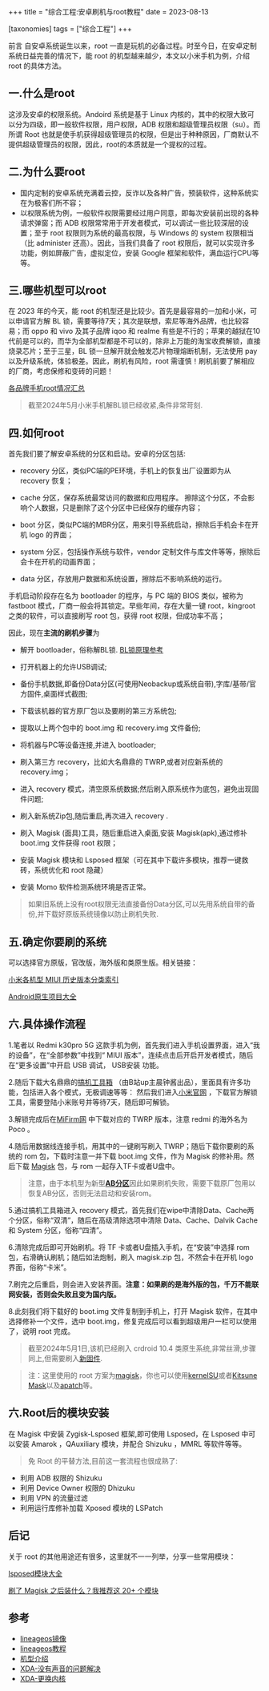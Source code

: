 +++
title = "综合工程:安卓刷机与root教程"
date = 2023-08-13

[taxonomies]
tags = ["综合工程"]
+++

前言 自安卓系统诞生以来，root 一直是玩机的必备过程。时至今日，在安卓定制系统日益完善的情况下，能 root 的机型越来越少，本文以小米手机为例，介绍 root 的具体方法。
<!-- more -->
## **一.什么是root**

这涉及安卓的权限系统。Andoird 系统是基于 Linux 内核的，其中的权限大致可以分为四级，即一般软件权限，用户权限，ADB 权限和超级管理员权限（su）。而所谓 Root 也就是使手机获得超级管理员的权限，但是出于种种原因，厂商默认不提供超级管理员的权限，因此，root的本质就是一个提权的过程。

## **二.为什么要root**

- 国内定制的安卓系统充满着云控，反诈以及各种广告，预装软件，这种系统实在为极客们所不容；
- 以权限系统为例，一般软件权限需要经过用户同意，即每次安装前出现的各种请求弹窗；而 ADB 权限常常用于开发者模式，可以调试一些比较深层的设置；至于 root 权限则为系统的最高权限，与 Windows 的 system 权限相当（比 administer 还高）。因此，当我们具备了 root 权限后，就可以实现许多功能，例如屏蔽广告，虚拟定位，安装 Google 框架和软件，满血运行CPU等等。

## **三.哪些机型可以root**

在 2023 年的今天，能 root 的机型还是比较少。首先是最容易的一加和小米，可以申请官方解 BL 锁，需要等待7天；其次是联想，索尼等海外品牌，也比较容易；而 oppo 和 vivo 及其子品牌 iqoo 和 realme 有些是不行的；苹果的越狱在10代前是可以的，而华为全部机型都是不可以的，除非上万能的淘宝收费解锁，直接烧录芯片；至于三星，BL 锁一旦解开就会触发芯片物理熔断机制，无法使用 pay 以及升级系统，体验极差。因此，刷机有风险，root 需谨慎！刷机前要了解相应的厂商，考虑保修和变砖的问题！

[各品牌手机root情况汇总](https://github.com/KHwang9883/MobileModels/blob/master/misc/bootloader-kernel-source.md)

> 截至2024年5月小米手机解BL锁已经收紧,条件非常苛刻.

## **四.如何root**

首先我们要了解安卓系统的分区和启动。安卓的分区包括:

- recovery 分区，类似PC端的PE环境，手机上的恢复出厂设置即为从 recovery 恢复；

- cache 分区，保存系统最常访问的数据和应用程序。 擦除这个分区，不会影响个人数据，只是删除了这个分区中已经保存的缓存内容；

- boot 分区，类似PC端的MBR分区，用来引导系统启动，擦除后手机会卡在开机 logo 的界面；

- system 分区，包括操作系统与软件，vendor 定制文件与库文件等等，擦除后会卡在开机的动画界面；

- data 分区，存放用户数据和系统设置，擦除后不影响系统的运行。

手机启动阶段存在名为 bootloader 的程序，与 PC 端的 BIOS 类似，被称为 fastboot 模式，厂商一般会将其锁定。早些年间，存在大量一键 root，kingroot 之类的软件，可以直接刷写 root 包，获得 root 权限，但成功率不高；

因此，现在**主流的刷机步骤**为

- 解开 bootloader，俗称解BL锁. [BL锁原理参考](https://telegra.ph/BL%E9%94%81%E7%9A%84%E5%8E%9F%E7%90%86%E6%98%AF%E4%BB%80%E4%B9%88-05-29)

- 打开机器上的允许USB调试;

- 备份手机数据,即备份Data分区(可使用Neobackup或系统自带),字库/基带/官方固件,桌面样式截图;

- 下载该机器的官方原厂包以及要刷的第三方系统包;

- 提取以上两个包中的 boot.img 和 recovery.img 文件备份;

- 将机器与PC等设备连接,并进入 bootloader;

- 刷入第三方 recovery，比如大名鼎鼎的 TWRP,或者对应新系统的recovery.img；

- 进入 recovery 模式，清空原系统数据;然后刷入原系统作为底包，避免出现固件问题;

- 刷入新系统Zip包,随后重启,再次进入 recovery .

- 刷入 Magisk (面具)工具，随后重启进入桌面,安装 Magisk(apk),通过修补 boot.img 文件获得 root 权限；

- 安装 Magisk 模块和 Lsposed 框架（可在其中下载许多模块，推荐一键救砖，系统优化和 root 隐藏）

- 安装 Momo 软件检测系统环境是否正常。

> 如果旧系统上没有root权限无法直接备份Data分区,可以先用系统自带的备份,并下载好原版系统镜像以防止刷机失败.



## **五.确定你要刷的系统**

可以选择官方原版，官改版，海外版和类原生版。相关链接：

[小米各机型 MIUI 历史版本分类索引](https://miuiver.com/)

[Android原生项目大全](https://mi.fiime.cn/Android)

## **六.具体操作流程**

1.笔者以 Redmi k30pro 5G 这款手机为例，首先我们进入手机设置界面，进入“我的设备”，在“全部参数”中找到“ MIUI 版本”，连续点击后开启开发者模式，随后在“更多设置”中开启 USB 调试， USB安装 功能。

2.随后下载大名鼎鼎的[搞机工具箱](http://jamcz.com/) （由B站up主晨钟酱出品），里面具有许多功能，包括进入各个模式，无极调速等等：
然后我们进入[小米官网](https://www.miui.com/unlock/download.html) ，下载官方解锁工具，需要登陆小米账号并等待7天，随后即可解锁。

3.解锁完成后在[MiFirm网](https://mifirm.net/downloadtwrp/148) 中下载对应的 TWRP 版本，注意 redmi 的海外名为 Poco 。

4.随后用数据线连接手机，用其中的一键刷写刷入 TWRP；随后下载你要刷的系统的 rom 包，下载时注意一并下载 boot.img 文件，作为 Magisk 的修补用。然后下载 [Magisk](https://magisk.me/zip/) 包，与 rom 一起存入TF卡或者U盘中。

>注意，由于本机型为新型[**AB分区**](https://www.jianshu.com/p/b2726b304801)因此如果刷机失败，需要下载原厂包用以恢复AB分区，否则无法启动和安装rom。

5.通过搞机工具箱进入 recovery 模式，首先我们在wipe中清除Data、Cache两个分区，俗称“双清”，随后在高级清除选项中清除 Data、Cache、Dalvik Cache 和 System 分区，俗称“四清”。

6.清除完成后即可开始刷机。将 TF 卡或者U盘插入手机，在“安装”中选择 rom 包，右滑确认刷机；随后如法炮制，刷入 magisk.zip 包，不然会卡在开机 logo 界面，俗称“卡米”。

7.刷完之后重启，则会进入安装界面。**注意：如果刷的是海外版的包，千万不能联网安装，否则会失败且变为国内版。**

8.此刻我们将下载好的 boot.img 文件复制到手机上，打开 Magisk 软件，在其中选择修补一个文件，选中 boot.img，修复完成后可以看到超级用户一栏可以使用了，说明 root 完成。

> 截至2024年5月1日,该机已经刷入 crdroid 10.4 类原生系统,非常丝滑,步骤同上,但需要刷入[新固件](https://xiaomifirmwareupdater.com/firmware/lmi/stable/V14.0.1.0.SJKMIXM/).

> 注：这里使用的 root 方案为[magisk](https://github.com/topjohnwu/Magisk)，你也可以使用[kernelSU](https://kernelsu.org/zh_CN/)或者[Kitsune Mask](https://jesse205.github.io/MagiskChineseDocument/delta/main.html)以及[apatch](https://apatch.dev/zh_CN/)等。

## **六.Root后的模块安装**

在 Magisk 中安装 Zygisk-Lsposed 框架,即可使用 Lsposed，在 Lsposed 中可以安装 Amarok ，QAuxiliary 模块，并配合 Shizuku ，MMRL 等软件等等。


> 免 Root 的平替方法,目前这一套流程也很成熟了:
- 利用 ADB 权限的 Shizuku
- 利用 Device Owner 权限的 Dhizuku
- 利用 VPN 的流量过滤
- 利用运行库修补加载 Xposed 模块的 LSPatch
## **后记**

关于 root 的其他用途还有很多，这里就不一一列举，分享一些常用模块：

[lsposed模块大全](https://modules.lsposed.org/)

[刷了 Magisk 之后装什么？我推荐这 20+ 个模块](https://sspai.com/post/68531)

## **参考**
 
 - [lineageos镜像](https://download.lineageos.org/devices/lmi/builds)
 - [lineageos教程](https://wiki.lineageos.org/devices/lmi/install/variant1/)
 - [机型介绍](https://wiki.lineageos.org/devices/lmi/variant2/)
 - [XDA-没有声音的问题解决](https://xdaforums.com/t/no-sound-issue-can-u-help.4479225/)
 - [XDA-更换内核](https://xdaforums.com/t/kernel-overclocked-no-gravity-2023-08-28-protonclang.4531497/)
